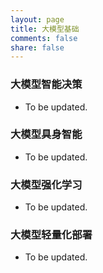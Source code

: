 ```yaml
---
layout: page
title: 大模型基础
comments: false
share: false
---
```



### 大模型智能决策

* To be updated.

### 大模型具身智能

* To be updated.

### 大模型强化学习

* To be updated.

### 大模型轻量化部署

* To be updated.

